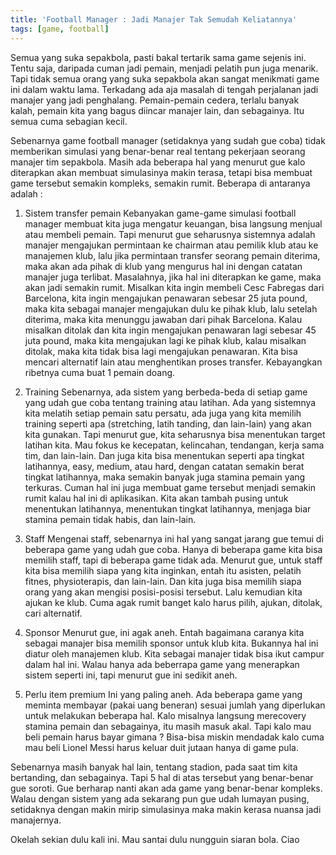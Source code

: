 ```yaml
---
title: 'Football Manager : Jadi Manajer Tak Semudah Keliatannya'
tags: [game, football]
---
```

Semua yang suka sepakbola, pasti bakal tertarik sama game sejenis ini. Tentu saja, daripada cuman jadi pemain, menjadi pelatih pun juga menarik. Tapi tidak semua orang yang suka sepakbola akan sangat menikmati game ini dalam waktu lama. Terkadang ada aja masalah di tengah perjalanan jadi manajer yang jadi penghalang. Pemain-pemain cedera, terlalu banyak kalah, pemain kita yang bagus diincar manajer lain, dan sebagainya. Itu semua cuma sebagian kecil.

<!--more-->

Sebenarnya game football manager (setidaknya yang sudah gue coba) tidak memberikan simulasi yang benar-benar real tentang pekerjaan seorang manajer tim sepakbola. Masih ada beberapa hal yang menurut gue kalo diterapkan akan membuat simulasinya makin terasa, tetapi bisa membuat game tersebut semakin kompleks, semakin rumit. Beberapa di antaranya adalah :

1. Sistem transfer pemain
Kebanyakan game-game simulasi football manager membuat kita juga mengatur keuangan, bisa langsung menjual atau membeli pemain. Tapi menurut gue seharusnya sistemnya adalah manajer mengajukan permintaan ke chairman atau pemilik klub atau ke manajemen klub, lalu jika permintaan transfer seorang pemain diterima, maka akan ada pihak di klub yang mengurus hal ini dengan catatan manajer juga terlibat. Masalahnya, jika hal ini diterapkan ke game, maka akan jadi semakin rumit.
Misalkan kita ingin membeli Cesc Fabregas dari Barcelona, kita ingin mengajukan penawaran sebesar 25 juta pound, maka kita sebagai manajer mengajukan dulu ke pihak klub, lalu setelah diterima, maka kita menunggu jawaban dari pihak Barcelona. Kalau misalkan ditolak dan kita ingin mengajukan penawaran lagi sebesar 45 juta pound, maka kita mengajukan lagi ke pihak klub, kalau misalkan ditolak, maka kita tidak bisa lagi mengajukan penawaran. Kita bisa mencari alternatif lain atau menghentikan proses transfer. Kebayangkan ribetnya cuma buat 1 pemain doang.

2. Training
Sebenarnya, ada sistem yang berbeda-beda di setiap game yang udah gue coba tentang training atau latihan. Ada yang sistemnya kita melatih setiap pemain satu persatu, ada juga yang kita memilih training seperti apa (stretching, latih tanding, dan lain-lain) yang akan kita gunakan. Tapi menurut gue, kita seharusnya bisa menentukan target latihan kita. Mau fokus ke kecepatan, kelincahan, tendangan, kerja sama tim, dan lain-lain. Dan juga kita bisa menentukan seperti apa tingkat latihannya, easy, medium, atau hard, dengan catatan semakin berat tingkat latihannya, maka semakin banyak juga stamina pemain yang terkuras. Cuman hal ini juga membuat game tersebut menjadi semakin rumit kalau hal ini di aplikasikan. Kita akan tambah pusing untuk menentukan latihannya, menentukan tingkat latihannya, menjaga biar stamina pemain tidak habis, dan lain-lain.

3. Staff
Mengenai staff, sebenarnya ini hal yang sangat jarang gue temui di beberapa game yang udah gue coba. Hanya di beberapa game kita bisa memilih staff, tapi di beberapa game tidak ada. Menurut gue, untuk staff kita bisa memilih siapa yang kita inginkan, entah itu asisten, pelatih fitnes, physioterapis, dan lain-lain. Dan kita juga bisa memilih siapa orang yang akan mengisi posisi-posisi tersebut. Lalu kemudian kita ajukan ke klub. Cuma agak rumit banget kalo harus pilih, ajukan, ditolak, cari alternatif.

4. Sponsor
Menurut gue, ini agak aneh. Entah bagaimana caranya kita sebagai manajer bisa memilih sponsor untuk klub kita. Bukannya hal ini diatur oleh manajemen klub. Kita sebagai manajer tidak bisa ikut campur dalam hal ini. Walau hanya ada beberrapa game yang menerapkan sistem seperti ini, tapi menurut gue ini sedikit aneh.

5. Perlu item premium
Ini yang paling aneh. Ada beberapa game yang meminta membayar (pakai uang beneran) sesuai jumlah yang diperlukan untuk melakukan beberapa hal. Kalo misalnya langsung merecovery stamina pemain dan sebagainya, itu masih masuk akal. Tapi kalo mau beli pemain harus bayar gimana ? Bisa-bisa miskin mendadak kalo cuma mau beli Lionel Messi harus keluar duit jutaan hanya di game pula.

Sebenarnya masih banyak hal lain, tentang stadion, pada saat tim kita bertanding, dan sebagainya. Tapi 5 hal di atas tersebut yang benar-benar gue soroti. Gue berharap nanti akan ada game yang benar-benar kompleks. Walau dengan sistem yang ada sekarang pun gue udah lumayan pusing, setidaknya dengan makin mirip simulasinya maka makin kerasa nuansa jadi manajernya.

Okelah sekian dulu kali ini. Mau santai dulu nungguin siaran bola. Ciao
